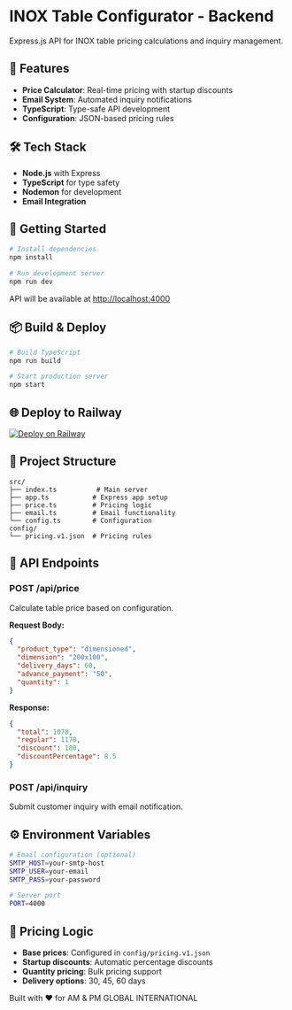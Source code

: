 # INOX Table Configurator - Backend

Express.js API for INOX table pricing calculations and inquiry management.

## 🚀 Features

- **Price Calculator**: Real-time pricing with startup discounts
- **Email System**: Automated inquiry notifications
- **TypeScript**: Type-safe API development
- **Configuration**: JSON-based pricing rules

## 🛠 Tech Stack

- **Node.js** with Express
- **TypeScript** for type safety
- **Nodemon** for development
- **Email Integration**

## 🚀 Getting Started

```bash
# Install dependencies
npm install

# Run development server
npm run dev
```

API will be available at [http://localhost:4000](http://localhost:4000)

## 📦 Build & Deploy

```bash
# Build TypeScript
npm run build

# Start production server
npm start
```

## 🌐 Deploy to Railway

[![Deploy on Railway](https://railway.app/button.svg)](https://railway.app/template/new)

## 📁 Project Structure

```
src/
├── index.ts          # Main server
├── app.ts           # Express app setup
├── price.ts         # Pricing logic
├── email.ts         # Email functionality
└── config.ts        # Configuration
config/
└── pricing.v1.json  # Pricing rules
```

## 🎯 API Endpoints

### POST /api/price
Calculate table price based on configuration.

**Request Body:**
```json
{
  "product_type": "dimensioned",
  "dimension": "200x100", 
  "delivery_days": 60,
  "advance_payment": "50",
  "quantity": 1
}
```

**Response:**
```json
{
  "total": 1070,
  "regular": 1170,
  "discount": 100,
  "discountPercentage": 8.5
}
```

### POST /api/inquiry
Submit customer inquiry with email notification.

## ⚙️ Environment Variables

```bash
# Email configuration (optional)
SMTP_HOST=your-smtp-host
SMTP_USER=your-email
SMTP_PASS=your-password

# Server port
PORT=4000
```

## 🎯 Pricing Logic

- **Base prices**: Configured in `config/pricing.v1.json`
- **Startup discounts**: Automatic percentage discounts
- **Quantity pricing**: Bulk pricing support
- **Delivery options**: 30, 45, 60 days

Built with ❤️ for AM & PM GLOBAL INTERNATIONAL
